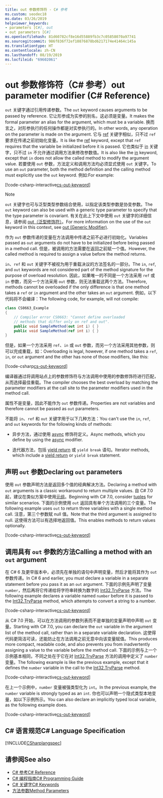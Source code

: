 ```yaml
---
title: out 参数修饰符 - C# 参考
ms.custom: seodec18
ms.date: 03/26/2019
helpviewer_keywords:
- parameters [C#], out
- out parameters [C#]
ms.openlocfilehash: 81d60782cf8e16d55889fb3c7c05858070a97741
ms.sourcegitcommit: 986f836f72ef10876878bd6217174e41464c145a
ms.translationtype: HT
ms.contentlocale: zh-CN
ms.lasthandoff: 08/19/2019
ms.locfileid: "69602061"
---
```

# <a name="out-parameter-modifier-c-reference"></a><span data-ttu-id="e7915-102">out 参数修饰符（C# 参考）</span><span class="sxs-lookup"><span data-stu-id="e7915-102">out parameter modifier (C# Reference)</span></span>
<span data-ttu-id="e7915-103">`out` 关键字通过引用传递参数。</span><span class="sxs-lookup"><span data-stu-id="e7915-103">The `out` keyword causes arguments to be passed by reference.</span></span> <span data-ttu-id="e7915-104">它让形参成为实参的别名，这必须是变量。</span><span class="sxs-lookup"><span data-stu-id="e7915-104">It makes the formal parameter an alias for the argument, which must be a variable.</span></span> <span data-ttu-id="e7915-105">换而言之，对形参执行的任何操作都是对实参执行的。</span><span class="sxs-lookup"><span data-stu-id="e7915-105">In other words, any operation on the parameter is made on the argument.</span></span> <span data-ttu-id="e7915-106">它与 [ref](ref.md) 关键字相似，只不过 `ref` 要求在传递之前初始化变量。</span><span class="sxs-lookup"><span data-stu-id="e7915-106">It is like the [ref](ref.md) keyword, except that `ref` requires that the variable be initialized before it is passed.</span></span> <span data-ttu-id="e7915-107">它也类似于 [in](in-parameter-modifier.md) 关键字，只不过 `in` 不允许通过调用方法来修改参数值。</span><span class="sxs-lookup"><span data-stu-id="e7915-107">It is also like the [in](in-parameter-modifier.md) keyword, except that `in` does not allow the called method to modify the argument value.</span></span> <span data-ttu-id="e7915-108">若要使用 `out` 参数，方法定义和调用方法均必须显式使用 `out` 关键字。</span><span class="sxs-lookup"><span data-stu-id="e7915-108">To use an `out` parameter, both the method definition and the calling method must explicitly use the `out` keyword.</span></span> <span data-ttu-id="e7915-109">例如:</span><span class="sxs-lookup"><span data-stu-id="e7915-109">For example:</span></span>  
  
[!code-csharp-interactive[cs-out-keyword](../../../../samples/snippets/csharp/language-reference/keywords/in-ref-out-modifier/OutParameterModifier.cs#1)]  

> [!NOTE] 
> <span data-ttu-id="e7915-110">`out` 关键字也可与泛型类型参数结合使用，以指定该类型参数是协变参数。</span><span class="sxs-lookup"><span data-stu-id="e7915-110">The `out` keyword can also be used with a generic type parameter to specify that the type parameter is covariant.</span></span> <span data-ttu-id="e7915-111">有关在此上下文中使用 `out` 关键字的详细信息，请参阅 [out（泛型修饰符）](out-generic-modifier.md)。</span><span class="sxs-lookup"><span data-stu-id="e7915-111">For more information on the use of the `out` keyword in this context, see [out (Generic Modifier)](out-generic-modifier.md).</span></span>
  
<span data-ttu-id="e7915-112">作为 `out` 参数传递的变量在方法调用中传递之前不必进行初始化。</span><span class="sxs-lookup"><span data-stu-id="e7915-112">Variables passed as `out` arguments do not have to be initialized before being passed in a method call.</span></span> <span data-ttu-id="e7915-113">但是，被调用的方法需要在返回之前赋一个值。</span><span class="sxs-lookup"><span data-stu-id="e7915-113">However, the called method is required to assign a value before the method returns.</span></span>  
  
<span data-ttu-id="e7915-114">`in`、`ref` 和 `out` 关键字不被视为用于重载决议的方法签名的一部分。</span><span class="sxs-lookup"><span data-stu-id="e7915-114">The `in`, `ref`, and `out` keywords are not considered part of the method signature for the purpose of overload resolution.</span></span> <span data-ttu-id="e7915-115">因此，如果唯一的不同是一个方法采用 `ref` 或 `in` 参数，而另一个方法采用 `out` 参数，则无法重载这两个方法。</span><span class="sxs-lookup"><span data-stu-id="e7915-115">Therefore, methods cannot be overloaded if the only difference is that one method takes a `ref` or `in` argument and the other takes an `out` argument.</span></span> <span data-ttu-id="e7915-116">例如，以下代码将不会编译：</span><span class="sxs-lookup"><span data-stu-id="e7915-116">The following code, for example, will not compile:</span></span>  
  
```csharp
class CS0663_Example
{
    // Compiler error CS0663: "Cannot define overloaded 
    // methods that differ only on ref and out".
    public void SampleMethod(out int i) { }
    public void SampleMethod(ref int i) { }
}
```
  
<span data-ttu-id="e7915-117">但是，如果一个方法采用 `ref`、`in` 或 `out` 参数，而另一个方法采用其他参数，则可以完成重载，如：</span><span class="sxs-lookup"><span data-stu-id="e7915-117">Overloading is legal, however, if one method takes a `ref`, `in`, or `out` argument and the other has none of those modifiers, like this:</span></span>  
  
[!code-csharp[cs-out-keyword](../../../../samples/snippets/csharp/language-reference/keywords/in-ref-out-modifier/OutParameterModifier.cs#2)]  

<span data-ttu-id="e7915-118">编译器通过将调用站点上的参数修饰符与方法调用中使用的参数修饰符进行匹配，从而选择最佳重载。</span><span class="sxs-lookup"><span data-stu-id="e7915-118">The compiler chooses the best overload by matching the parameter modifiers at the call site to the parameter modifiers used in the method call.</span></span>
 
<span data-ttu-id="e7915-119">属性不是变量，因此不能作为 `out` 参数传递。</span><span class="sxs-lookup"><span data-stu-id="e7915-119">Properties are not variables and therefore cannot be passed as `out` parameters.</span></span>
  
<span data-ttu-id="e7915-120">不能将 `in`、`ref` 和 `out` 关键字用于以下几种方法：</span><span class="sxs-lookup"><span data-stu-id="e7915-120">You can't use the `in`, `ref`, and `out` keywords for the following kinds of methods:</span></span>  
  
- <span data-ttu-id="e7915-121">异步方法，通过使用 [async](./async.md) 修饰符定义。</span><span class="sxs-lookup"><span data-stu-id="e7915-121">Async methods, which you define by using the [async](./async.md) modifier.</span></span>  
  
- <span data-ttu-id="e7915-122">迭代器方法，包括 [yield return](./yield.md) 或 `yield break` 语句。</span><span class="sxs-lookup"><span data-stu-id="e7915-122">Iterator methods, which include a [yield return](./yield.md) or `yield break` statement.</span></span>  

## <a name="declaring-out-parameters"></a><span data-ttu-id="e7915-123">声明 `out` 参数</span><span class="sxs-lookup"><span data-stu-id="e7915-123">Declaring `out` parameters</span></span>   

<span data-ttu-id="e7915-124">使用 `out` 参数声明方法是返回多个值的经典解决方法。</span><span class="sxs-lookup"><span data-stu-id="e7915-124">Declaring a method with `out` arguments is a classic workaround to return multiple values.</span></span> <span data-ttu-id="e7915-125">自 C# 7.0 起，建议在类似方案中使用[元组](../../tuples.md)。</span><span class="sxs-lookup"><span data-stu-id="e7915-125">Beginning with C# 7.0, consider [tuples](../../tuples.md) for similar scenarios.</span></span> <span data-ttu-id="e7915-126">下面的示例使用 `out` 返回具有单个方法调用的三个变量。</span><span class="sxs-lookup"><span data-stu-id="e7915-126">The following example uses `out` to return three variables with a single method call.</span></span> <span data-ttu-id="e7915-127">注意，第三个参数赋 null 值。</span><span class="sxs-lookup"><span data-stu-id="e7915-127">Note that the third argument is assigned to null.</span></span> <span data-ttu-id="e7915-128">这使得方法可以有选择地返回值。</span><span class="sxs-lookup"><span data-stu-id="e7915-128">This enables methods to return values optionally.</span></span>  
  
[!code-csharp-interactive[cs-out-keyword](../../../../samples/snippets/csharp/language-reference/keywords/in-ref-out-modifier/OutParameterModifier.cs#3)]  

## <a name="calling-a-method-with-an-out-argument"></a><span data-ttu-id="e7915-129">调用具有 `out` 参数的方法</span><span class="sxs-lookup"><span data-stu-id="e7915-129">Calling a method with an `out` argument</span></span>

<span data-ttu-id="e7915-130">在 C# 6 及更早版本中，必须先在单独的语句中声明变量，然后才能将其作为 `out` 参数传递。</span><span class="sxs-lookup"><span data-stu-id="e7915-130">In C# 6 and earlier, you must declare a variable in a separate statement before you pass it as an `out` argument.</span></span> <span data-ttu-id="e7915-131">下面的示例先声明了变量 `number`，然后再将它传递给将字符串转换为数字的 [Int32.TryParse](xref:System.Int32.TryParse(System.String,System.Int32@)) 方法。</span><span class="sxs-lookup"><span data-stu-id="e7915-131">The following example declares a variable named `number` before it is passed to the [Int32.TryParse](xref:System.Int32.TryParse(System.String,System.Int32@)) method, which attempts to convert a string to a number.</span></span>

[!code-csharp-interactive[cs-out-keyword](../../../../samples/snippets/csharp/language-reference/keywords/in-ref-out-modifier/OutParameterModifier.cs#4)]  

<span data-ttu-id="e7915-132">从 C# 7.0 开始，可以在方法调用的参数列表而不是单独的变量声明中声明 `out` 变量。</span><span class="sxs-lookup"><span data-stu-id="e7915-132">Starting with C# 7.0, you can declare the `out` variable in the argument list of the method call, rather than in a separate variable declaration.</span></span> <span data-ttu-id="e7915-133">这使得代码更简洁可读，还能防止在方法调用之前无意中向该变量赋值。</span><span class="sxs-lookup"><span data-stu-id="e7915-133">This produces more compact, readable code, and also prevents you from inadvertently assigning a value to the variable before the method call.</span></span> <span data-ttu-id="e7915-134">下面的示例与上一个示例基本相同，不同之处在于它在对 [Int32.TryParse](xref:System.Int32.TryParse(System.String,System.Int32@)) 方法的调用中定义了 `number` 变量。</span><span class="sxs-lookup"><span data-stu-id="e7915-134">The following example is like the previous example, except that it defines the `number` variable in the call to the [Int32.TryParse](xref:System.Int32.TryParse(System.String,System.Int32@)) method.</span></span>

[!code-csharp-interactive[cs-out-keyword](../../../../samples/snippets/csharp/language-reference/keywords/in-ref-out-modifier/OutParameterModifier.cs#5)]  
   
<span data-ttu-id="e7915-135">在上一个示例中，`number` 变量被强类型化为 `int`。</span><span class="sxs-lookup"><span data-stu-id="e7915-135">In the previous example, the `number` variable is strongly typed as an `int`.</span></span> <span data-ttu-id="e7915-136">你也可以声明一个隐式类型本地变量，如以下示例所示。</span><span class="sxs-lookup"><span data-stu-id="e7915-136">You can also declare an implicitly typed local variable, as the following example does.</span></span>

[!code-csharp-interactive[cs-out-keyword](../../../../samples/snippets/csharp/language-reference/keywords/in-ref-out-modifier/OutParameterModifier.cs#6)]  
   
## <a name="c-language-specification"></a><span data-ttu-id="e7915-137">C# 语言规范</span><span class="sxs-lookup"><span data-stu-id="e7915-137">C# Language Specification</span></span>  
[!INCLUDE[CSharplangspec](~/includes/csharplangspec-md.md)]  
  
## <a name="see-also"></a><span data-ttu-id="e7915-138">请参阅</span><span class="sxs-lookup"><span data-stu-id="e7915-138">See also</span></span>

- [<span data-ttu-id="e7915-139">C# 参考</span><span class="sxs-lookup"><span data-stu-id="e7915-139">C# Reference</span></span>](../index.md)
- [<span data-ttu-id="e7915-140">C# 编程指南</span><span class="sxs-lookup"><span data-stu-id="e7915-140">C# Programming Guide</span></span>](../../programming-guide/index.md)
- [<span data-ttu-id="e7915-141">C# 关键字</span><span class="sxs-lookup"><span data-stu-id="e7915-141">C# Keywords</span></span>](./index.md)
- [<span data-ttu-id="e7915-142">方法参数</span><span class="sxs-lookup"><span data-stu-id="e7915-142">Method Parameters</span></span>](./method-parameters.md)

